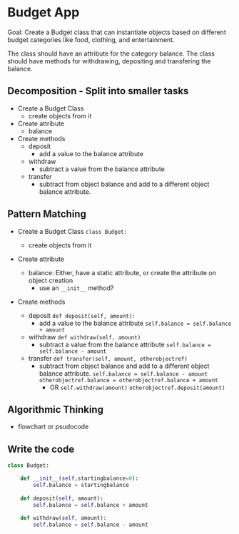 # Budget App

Goal: Create a Budget class that can instantiate objects
based on different budget categories like food, clothing, and entertainment.

The class should have an attribute for the category balance. 
The class should have methods for withdrawing, depositing and 
transfering the balance.

## Decomposition - Split into smaller tasks

- Create a Budget Class
  - create objects from it
- Create attribute
  - balance
- Create methods
  - deposit
    - add a value to the balance attribute
  - withdraw
    - subtract a value from the balance attribute
  - transfer
    - subtract from object balance and add to a different object balance attribute.

## Pattern Matching


- Create a Budget Class    `class Budget:`
  - create objects from it
- Create attribute
  - balance: Either, have a static attribute, or create the attribute on object creation
    - use an `__init__` method?

- Create methods
  - deposit
    `def deposit(self, amount):`
    - add a value to the balance attribute
        `self.balance = self.balance + amount`
  - withdraw
    `def withdraw(self, amount)`
    - subtract a value from the balance attribute
        `self.balance = self.balance - amount`
  - transfer
    `def transfer(self, amount, otherobjectref)`
    - subtract from object balance and add to a different object balance attribute.
        `self.balance = self.balance - amount`
        `otherobjectref.balance = otherobjectref.balance + amount`
      - OR
        `self.withdraw(amount)`
        `otherobjectref.deposit(amount)`

## Algorithmic Thinking

- flowchart or psudocode

## Write the code

```python
class Budget:

    def __init__(self,startingbalance=0):
        self.balance = startingbalance
    
    def deposit(self, amount):
        self.balance = self.balance + amount
    
    def withdraw(self, amount):
        self.balance = self.balance - amount
```
